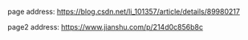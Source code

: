 page address: https://blog.csdn.net/li_101357/article/details/89980217

page2 address: https://www.jianshu.com/p/214d0c856b8c